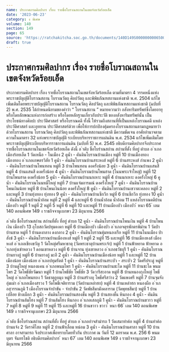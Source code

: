 ```yaml
---
name: ประกาศกรมศิลปากร เรื่อง รายชื่อโบราณสถานในเขตจังหวัดร้อยเอ็ด
date: '2023-06-23'
category: ง พิเศษ
volume: 140
section: 149
page: 65
source: 'https://ratchakitcha.soc.go.th/documents/140D149S0000000006500.pdf'
draft: true
---
```


# ประกาศกรมศิลปากร เรื่อง รายชื่อโบราณสถานในเขตจังหวัดร้อยเอ็ด

ประกาศกรมศิลปากร เรื่อง รายชื่อโบราณสถานในเขตจังหวัดร้อยเอ็ด ตามที่มาตรา 4 วรรคหนึ่งแห่งพระราชบัญญัติโบราณสถาน โบราณวัตถุ ศิลปวัตถุ และพิพิธภัณฑสถานแห่งชาติ พ.ศ. 2504 แก้ไขเพิ่มเติมโดยพระราชบัญญัติโบราณสถาน โบราณวัตถุ ศิลปวัตถุ และพิพิธภัณฑสถานแห่งชาติ (ฉบับที่ 2) พ.ศ. 2535 ได้กำหนดนิยามของคำว่า “ โบราณสถาน ” หมายความว่า อสังหาริมทรัพย์ซึ่งโดยอายุ หรือโดยลักษณะแห่งการก่อสร้าง หรือโดยหลักฐานเกี่ยวกับประวัติ ของอสังหาริมทรัพย์นั้น เป็นประโยชน์ทางศิลปะ ประวัติศาสตร์ หรือโบราณคดี ทั้งนี้ ให้รวมถึงสถานที่ที่เป็นแหล่งโบราณคดี แหล่งประวัติศาสตร์ และอุทยาน ประวัติศาสตร์ด้วย เพื่อให้การปกป้องคุ้มครองโบราณสถานตามกฎหมายว่าด้วยโบราณสถาน โบราณวัตถุ ศิลปวัตถุ และพิพิธภัณฑสถานแห่งชาติ มีความชัดเจน อาศัยอำนาจตามความในมาตรา 32 แห่งพระราชบัญญัติ ระเบียบบริหารราชการแผ่นดิน พ.ศ. 2534 แก้ไขเพิ่มเติมโดยพระราชบัญญัติระเบียบบริหารราชการแผ่นดิน (ฉบับที่ 5) พ.ศ. 2545 อธิบดีกรมศิลปากรจึงประกาศรายชื่อโบราณสถานในเขตจังหวัดร้อยเอ็ด ดังนี้ ล ําดับ ชื่อโบรําณสถําน สถํานที่ตั้ง ที่อยู่ ตําบล อ ําเภอเมืองร้อยเอ็ด 1 วัดเหนือ - ในเมือง 2 คูน้ำ - คันดินโบราณบ้านเมือง หมู่ที่ 10 บ้านเมืองทอง เมืองทอง อ ําเภอเกษตรวิสัย 1 คูน้ำ - คันดินโบราณบ้านสระหงส์ หมู่ที่ 6 บ้านสระหงส์ กำแพง 2 คูน้ำ - คันดินโบราณบ้านโพนทอน หมู่ที่ 3 บ้านโพนทอน ดงครั่งน้อย 3 คูน้ำ - คันดินโบราณบ้านแสนสี หมู่ที่ 4 บ้านแสนสี ดงครั่งน้อย 4 คูน้ำ - คันดินโบราณบ้านโพนฮาด (โนนพระเจ้าใหญ่) หมู่ที่ 12 บ้านโพนฮาด ดงครั่งน้อย 5 คูน้ำ - คันดินโบราณบ้านนกเหาะ หมู่ที่ 4 บ้านนกเหาะ ดงครั่งใหญ่ 6 คูน้ำ - คันดินโบราณโนนหมี่ใหญ่ หมู่ที่ 7 บ้านแจ่มอารมณ์ ดงครั่งใหญ่ 7 คูน้ำ - คันดินโบราณบ้านโพนเงินน้อย หมู่ที่ 8 บ้านโพนเงินน้อย ดงครั่งใหญ่ 8 คูน้ำ - คันดินโบราณบ้านเขวาตะคลอง หมู่ที่ 2 และหมูที่ 3 บ้านทุ่งทอง ทุ่งทอง 9 คูน้ำ - คันดินโบราณบ้านซึกวึก หมู่ที่ 6 บ้านซึกวึก ทุ่งทอง 10 คูน้ำ - คันดินโบราณบ้านน้ำอ้อม หมู่ที่ 2 หมู่ที่ 4 และหมู่ที่ 6 บ้านน้ำอ้อม น้ำอ้อม 11 แหล่งโบราณคดีบ้านเมืองบัว หมู่ที่ 1 หมู่ที่ 2 หมู่ที่ 5 หมู่ที่ 6 หมู่ที่ 10 และหมู่ที่ 11 บ้านเมืองบัว เมืองบัว ้ หนา 65 ่ เลม 140 ตอนพิเศษ 149 ง ราชกิจจานุเบกษา 23 มิถุนายน 2566

ล ําดับ ชื่อโบรําณสถําน สถํานที่ตั้ง ที่อยู่ ตําบล 12 คูน้ำ - คันดินโบราณบ้านโพนเงิน หมู่ที่ 4 บ้านโพนเงิน เมืองบัว 13 อุโบสถวัดปทุมคงคา หมู่ที่ 6 บ้านเมืองบัว เมืองบัว อ ําเภอจตุรพักตรพิมําน 1 วัดป่าบ้านชาด หมู่ที่ 1 บ้านดงกลาง ดงกลาง 2 คูน้ำ - คันดินโบราณคุ้มหนองเรือ หมู่ที่ 11 บ้านโนนเมือง ป่าสังข์ 3 คูน้ำ - คันดินโบราณบ้านเมืองหงส์ หมู่ที่ 1 หมู่ที่ 2 หมู่ที่ 15 และหมู่ที่ 16 บ้านเมืองหงส์ เมืองหงส์ อ ําเภอเชียงขวัญ 1 วัดใหญ่ศรีมหาธาตุ (วัดพระธาตุบ้านพระเจ้า) หมู่ที่ 1 บ้านฟ้าหยาด ฟ้าหยาด อ ําเภอทุ่งเขําหลวง 1 ดอนเขาหลวง หมู่ที่ 6 บ้านจาน ทุ่งเขาหลวง อ ําเภอธวัชบุรี 1 คูน้ำ - คันดินโบราณบ้านยางกู่ หมู่ที่ 6 บ้านยางกู่ มะอึ 2 คูน้ำ - คันดินโบราณบ้านเมืองน้อย หมู่ที่ 1 และหมู่ที่ 12 บ้านเมืองน้อย เมืองน้อย อ ําเภอปทุมรัตต์ 1 คูน้ำ - คันดินโบราณบ้านสระบัว - สระบัว 2 วัดศรีประดู่ หมู่ที่ 3 บ้านดู่ใหญ่ หนองแคน อ ําเภอพนมไพร 1 คูน้ำ - คันดินโบราณบ้านชะโด หมู่ที่ 11 บ้านชะโด พนมไพร 2 วัดโพธิ์ชัยวัฒนา หมู่ที่ 1 บ้านโพธิ์ชัย โพธิ์ชัย 3 วัดวารีสะอาด หมู่ที่ 8 บ้านหนองกุงใหญ่ โพธิ์ใหญ่ อ ําเภอโพนทอง 1 วัดธาตุอูบมุง หมู่ที่ 3 บ้านสร้างบุ โพธิ์ศรีสว่าง 2 วัดแพงศรี หมู่ที่ 7 บ้านจุมจัง อุ่มเม่า อ ําเภอเมืองสรวง 1 วัดโพธิ์เจติยาราม (วัดบ้านเหล่าฮก) หมู่ที่ 4 บ้านเหล่าฮก หนองผือ อ ําเภอสุวรรณภูมิ 1 เมืองโบราณจำปาขัน - จำปาขัน 2 วัดพัธสีมามังคลาราม (วัดพุทธสีมา) หมู่ที่ 1 บ้านเปลือย ช้างเผือก 3 คูน้ำ - คันดินโบราณบ้านสองชั้น หมู่ที่ 3 บ้านสองชั้น หินกอง 4 คูน้ำ - คันดินโบราณบ้านส้มโฮง หมู่ที่ 7 บ้านส้มโฮง หินกอง อ ําเภอเสลภูมิ 1 คูน้ำ - คันดินโบราณบ้านขวาว หมู่ที่ 7 หมู่ที่ 8 หมู่ที่ 9 หมู่ที่ 11 หมู่ที่ 15 และหมู่ที่ 16 บ้านขวาว ขวาว ้ หนา 66 ่ เลม 140 ตอนพิเศษ 149 ง ราชกิจจานุเบกษา 23 มิถุนายน 2566

ล ําดับ ชื่อโบรําณสถําน สถํานที่ตั้ง ที่อยู่ ตําบล อ ําเภออําจสํามํารถ 1 วัดเสมาท่าค้อ หมู่ที่ 4 บ้านท่าค้อ บ้านแจ้ง 2 วัดราศีไสล หมู่ที่ 2 บ้านฟ้าเลื่อม หน่อม 3 คูน้ำ - คันดินโบราณบ้านศาลา หมู่ที่ 10 บ้านศาลา อาจสามารถ จึงประกาศเพื่อทราบโดยทั่วกัน ประกาศ ณ วันที่ 12 มกราคม พ.ศ. 256 6 พนมบุตร จันทรโชติ อธิบดีกรมศิลปากร ้ หนา 67 ่ เลม 140 ตอนพิเศษ 149 ง ราชกิจจานุเบกษา 23 มิถุนายน 2566
